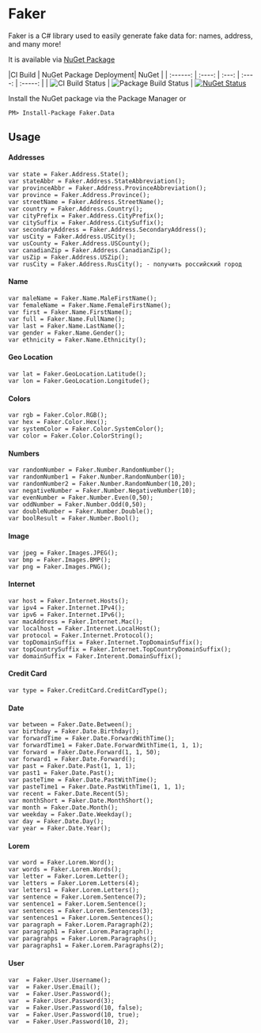 # Faker
Faker is a C# library used to easily generate fake data for: names, address, and many more!

It is available via [NuGet Package](https://www.nuget.org/packages/Faker.Data/)


|CI Build | NuGet Package Deployment| NuGet |
| :------: | :----: | :---: | :----: | :-----: |
| ![CI Build Status](https://ferm.visualstudio.com/DefaultCollection/_apis/public/build/definitions/c55f9b7a-25b6-4f2e-8b7e-b1c8345d9344/10/badge) | ![Package Build Status](https://ferm.visualstudio.com/DefaultCollection/_apis/public/build/definitions/c55f9b7a-25b6-4f2e-8b7e-b1c8345d9344/11/badge) | [![NuGet Status](https://buildstats.info/nuget/faker.data/)](https://www.nuget.org/packages/Faker.Data/)

Install the NuGet package via the Package Manager or
```
PM> Install-Package Faker.Data
```
## Usage

#### Addresses
```
var state = Faker.Address.State();
var stateAbbr = Faker.Address.StateAbbreviation();
var provinceAbbr = Faker.Address.ProvinceAbbreviation();
var province = Faker.Address.Province();
var streetName = Faker.Address.StreetName();
var country = Faker.Address.Country();
var cityPrefix = Faker.Address.CityPrefix();
var citySuffix = Faker.Address.CitySuffix();
var secondaryAddress = Faker.Address.SecondaryAddress();
var usCity = Faker.Address.USCity();
var usCounty = Faker.Address.USCounty();
var canadianZip = Faker.Address.CanadianZip();
var usZip = Faker.Address.USZip();
var rusCity = Faker.Address.RusCity(); - получить российский город
```
#### Name
```
var maleName = Faker.Name.MaleFirstName();
var femaleName = Faker.Name.FemaleFirstName();
var first = Faker.Name.FirstName();
var full = Faker.Name.FullName();
var last = Faker.Name.LastName();
var gender = Faker.Name.Gender();
var ethnicity = Faker.Name.Ethnicity();
```
#### Geo Location
```
var lat = Faker.GeoLocation.Latitude();
var lon = Faker.GeoLocation.Longitude();
```
#### Colors
```
var rgb = Faker.Color.RGB();
var hex = Faker.Color.Hex();
var systemColor = Faker.Color.SystemColor();
var color = Faker.Color.ColorString();
```
#### Numbers
```
var randomNumber = Faker.Number.RandomNumber();
var randomNumber1 = Faker.Number.RandomNumber(10);
var randomNumber2 = Faker.Number.RandomNumber(10,20);
var negativeNumber = Faker.Number.NegativeNumber(10);
var evenNumber = Faker.Number.Even(0,50);
var oddNumber = Faker.Number.Odd(0,50);
var doubleNumber = Faker.Number.Double();
var boolResult = Faker.Number.Bool();
```
#### Image
```
var jpeg = Faker.Images.JPEG();
var bmp = Faker.Images.BMP();
var png = Faker.Images.PNG();
```
#### Internet
```
var host = Faker.Internet.Hosts();
var ipv4 = Faker.Internet.IPv4();
var ipv6 = Faker.Internet.IPv6();
var macAddress = Faker.Internet.Mac();
var localhost = Faker.Internet.LocalHost();
var protocol = Faker.Internet.Protocol();
var topDomainSuffix = Faker.Internet.TopDomainSuffix();
var topCountrySuffix = Faker.Internet.TopCountryDomainSuffix();
var domainSuffix = Faker.Interent.DomainSuffix();
```
#### Credit Card
```
var type = Faker.CreditCard.CreditCardType();
```
#### Date
```
var between = Faker.Date.Between();
var birthday = Faker.Date.Birthday();
var forwardTime = Faker.Date.ForwardWithTime();
var forwardTime1 = Faker.Date.ForwardWithTime(1, 1, 1);
var forward = Faker.Date.Forward(1, 1, 50);
var forward1 = Faker.Date.Forward();
var past = Faker.Date.Past(1, 1, 1);
var past1 = Faker.Date.Past();
var pasteTime = Faker.Date.PastWithTime();
var pasteTime1 = Faker.Date.PastWithTime(1, 1, 1);
var recent = Faker.Date.Recent(5);
var monthShort = Faker.Date.MonthShort();
var month = Faker.Date.Month();
var weekday = Faker.Date.Weekday();
var day = Faker.Date.Day();
var year = Faker.Date.Year();
```
#### Lorem
```
var word = Faker.Lorem.Word();
var words = Faker.Lorem.Words();
var letter = Faker.Lorem.Letter();
var letters = Faker.Lorem.Letters(4);
var letters1 = Faker.Lorem.Letters();
var sentence = Faker.Lorem.Sentence(7);
var sentence1 = Faker.Lorem.Sentence();
var sentences = Faker.Lorem.Sentences(3);
var sentences1 = Faker.Lorem.Sentences();
var paragraph = Faker.Lorem.Paragraph(2);
var paragraph1 = Faker.Lorem.Paragraph();
var paragrahps = Faker.Lorem.Paragraphs();
var paragraphs1 = Faker.Lorem.Paragraphs(2);
```
#### User
```
var  = Faker.User.Username();
var  = Faker.User.Email();
var  = Faker.User.Password();
var  = Faker.User.Password(3);
var  = Faker.User.Password(10, false);
var  = Faker.User.Password(10, true);
var  = Faker.User.Password(10, 2);
```

